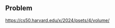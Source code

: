<h2 tabindex="-1" class="heading-element" dir="auto">Problem</h2>

https://cs50.harvard.edu/x/2024/psets/4/volume/
